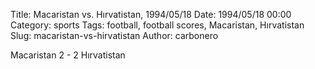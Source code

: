 Title: Macaristan vs. Hırvatistan, 1994/05/18
Date: 1994/05/18 00:00
Category: sports
Tags: football, football scores, Macaristan, Hırvatistan
Slug: macaristan-vs-hirvatistan
Author: carbonero


Macaristan 2 - 2 Hırvatistan
